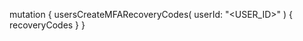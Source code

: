 mutation {
    usersCreateMFARecoveryCodes(
        userId: "<USER_ID>"
    ) {
        recoveryCodes
    }
}
